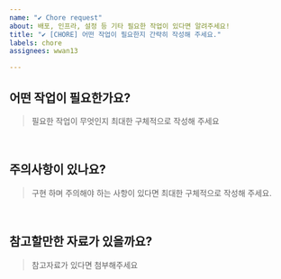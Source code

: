 ```yaml
---
name: "✔️ Chore request"
about: 배포, 인프라, 설정 등 기타 필요한 작업이 있다면 알려주세요!
title: "✔️ [CHORE] 어떤 작업이 필요한지 간략히 작성해 주세요."
labels: chore
assignees: wwan13

---
```


## 어떤 작업이 필요한가요?

> 필요한 작업이 무엇인지 최대한 구체적으로 작성해 주세요

<br/>

## 주의사항이 있나요?

> 구현 하며 주의해야 하는 사항이 있다면 최대한 구체적으로 작성해 주세요.

<br/>

## 참고할만한 자료가 있을까요?

> 참고자료가 있다면 첨부해주세요
